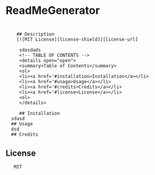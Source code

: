 # ReadMeGenerator
#   
        
        ## Description
        [![MIT License][license-shield]][license-url]

         sdasdads 
         <!-- TABLE OF CONTENTS -->
         <details open="open">
         <summary>Table of Contents</summary>
         <ol>
         <li><a href='#installation>Installation</a></li>
         <li><a href='#usage>Usage</a></li>
         <li><a href='#credits>Credits</a></li>
         <li><a href='#license>License</a></li>
         <ol>
         </details>

         ## Installation
      sdasd
      ## Usage
      dsd
      ## Credits
      
## License
       MIT